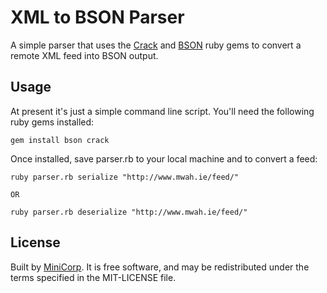 # XML to BSON Parser

A simple parser that uses the [Crack](https://github.com/jnunemaker/crack) and [BSON](http://rubydoc.info/gems/bson/1.6.2/frames) ruby gems to convert a remote XML feed into BSON output.

## Usage

At present it's just a simple command line script. You'll need the following ruby gems installed:

	gem install bson crack
	
Once installed, save parser.rb to your local machine and to convert a feed:

	ruby parser.rb serialize "http://www.mwah.ie/feed/"
	
	OR
	
	ruby parser.rb deserialize "http://www.mwah.ie/feed/"
	
## License

Built by [MiniCorp](http://www.minicorp.ie). It is free software, and may be redistributed under the terms specified in the MIT-LICENSE file.